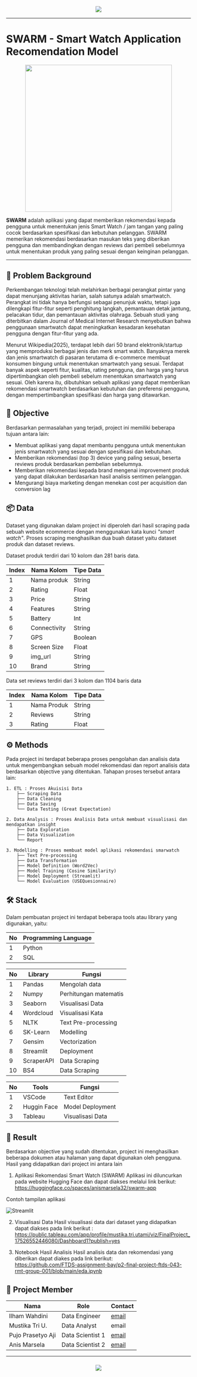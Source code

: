 <h3 style="text-align: center;">
        <img src="https://readme-typing-svg.herokuapp.com/?font=Winky+Rough&weight=700&color=0047AB&size=50&center=true&vCenter=true&width=1000&height=70&duration=3000&lines=Hai!+Welcome+to+SWARM!;">
    </h3>

---

# SWARM - Smart Watch Application Recomendation Model

<p align="center">
  <img src="./logo.png" width=400 align="center">
</p>


**SWARM**  adalah aplikasi yang dapat memberikan rekomendasi kepada pengguna untuk menentukan jenis Smart Watch / jam tangan yang paling cocok berdasarkan spesifikasi dan kebutuhan pelanggan. SWARM memerikan rekomendasi berdasarkan masukan teks yang diberikan pengguna dan membandingkan dengan reviews dari pembeli sebelumnya untuk menentukan produk yang paling sesuai dengan keinginan pelanggan.

---

## 📖 Problem Background 

Perkembangan teknologi telah melahirkan berbagai perangkat pintar yang dapat menunjang aktivitas harian, salah satunya adalah smartwatch. Perangkat ini tidak hanya berfungsi sebagai penunjuk waktu, tetapi juga dilengkapi fitur-fitur seperti penghitung langkah, pemantauan detak jantung, pelacakan tidur, dan pemantauan aktivitas olahraga. Sebuah studi yang diterbitkan dalam Journal of Medical Internet Research menyebutkan bahwa penggunaan smartwatch dapat meningkatkan kesadaran kesehatan pengguna dengan fitur-fitur yang ada.

Menurut Wikipedia(2025), terdapat lebih dari 50 brand elektronik/startup yang memproduksi berbagai jenis dan merk smart watch. Banyaknya merek dan jenis smartwatch di pasaran terutama di e-commerce membuat konsumen bingung untuk menentukan smartwatch yang sesuai. Terdapat banyak aspek seperti fitur, kualitas, rating pengguna, dan harga yang harus dipertimbangkan oleh pembeli sebelum menentukan smartwatch yang sesuai.
Oleh karena itu, dibutuhkan sebuah aplikasi yang dapat memberikan rekomendasi smartwatch berdasarkan kebutuhan dan preferensi pengguna, dengan mempertimbangkan spesifikasi dan harga yang ditawarkan.

## 🎯 Objective

Berdasarkan permasalahan yang terjadi, project ini memiliki beberapa tujuan antara lain:
- Membuat aplikasi yang dapat membantu pengguna untuk menentukan  jenis smartwatch yang sesuai dengan spesifikasi dan kebutuhan.
- Memberikan rekomendasi (top 3) device yang paling sesuai, beserta reviews produk berdasarkan pembelian sebelumnya.
- Memberikan rekomendasi kepada brand mengenai improvement produk yang dapat dilakukan berdasarkan hasil analisis sentimen pelanggan.
- Mengurangi biaya marketing dengan menekan cost per acquisition dan conversion lag

## 📦 Data

Dataset yang digunakan dalam project ini diperoleh dari hasil scraping pada sebuah website ecommerce dengan menggunakan kata kunci *"smart watch"*. Proses scraping menghasilkan dua buah dataset yaitu dataset produk dan dataset reviews.

Dataset produk terdiri dari 10 kolom dan 281 baris data.

| Index | Nama Kolom | Tipe Data |
| --- | --- | --- |
| 1 | Nama produk | String |
| 2 | Rating | Float | 
| 3 | Price | String |
| 4 | Features | String |
| 5 | Battery | Int |
| 6 | Connectivity | String |
| 7 | GPS | Boolean |
| 8 | Screen Size | Float |
| 9 | img_url | String |
| 10 | Brand | String |

Data set reviews terdiri dari 3 kolom dan 1104 baris data

| Index | Nama Kolom | Tipe Data |
| --- | --- | --- |
| 1 | Nama Produk | String |
| 2 | Reviews | String | 
| 3 | Rating | Float |

## ⚙️ Methods

Pada project ini terdapat beberapa proses pengolahan dan analisis data untuk mengembangkan sebuah model rekomendasi dan report analisis data berdasarkan objective yang ditentukan. Tahapan proses tersebut antara lain:

```
1. ETL : Proses Akuisisi Data
    ├── Scraping Data
    ├── Data Cleaning
    ├── Data Saving
    └── Data Testing (Great Expectation)

2. Data Analysis : Proses Analisis Data untuk membuat visualisasi dan mendapatkan insight
    ├── Data Exploration
    ├── Data Visualization
    └── Report

3. Modelling : Proses membuat model aplikasi rekomendasi smarwatch
    ├── Text Pre-processing
    ├── Data Transformation
    ├── Model Definition (Word2Vec)
    ├── Model Training (Cosine Similarity)
    ├── Model Deployment (Streamlit)
    └── Model Evaluation (USEQuesionnaire)
```

## 🛠️ Stack

Dalam pembuatan project ini terdapat beberapa tools atau library yang digunakan, yaitu:

| No | Programming Language |
| --- | --- |
| 1 | Python |
| 2 | SQL | 

| No | Library | Fungsi |
| --- | --- | --- |
| 1 | Pandas | Mengolah data |
| 2 | Numpy | Perhitungan matematis |
| 3 | Seaborn | Visualisasi Data |
| 4 | Wordcloud | Visualisasi Kata |
| 5 | NLTK | Text Pre-processing |
| 6 | SK-Learn | Modelling |
| 7 | Gensim | Vectorization |
| 8 | Streamlit | Deployment |
| 9 | ScraperAPI | Data Scraping |
| 10 | BS4 | Data Scraping |

| No | Tools | Fungsi |
| --- | --- | --- |
| 1 | VSCode | Text Editor |
| 2 | Huggin Face | Model Deployment |
| 3 | Tableau | Visualisasi Data |

## 🚀 Result
Berdasarkan objective yang sudah ditentukan, project ini menghasilkan beberapa dokumen atau halaman yang dapat digunakan oleh pengguna. Hasil yang didapatkan dari project ini antara lain

1. Aplikasi Rekomendasi Smart Watch (SWARM)
Aplikasi ini diluncurkan pada website Hugging Face dan dapat diakses melalui link berikut: \
https://huggingface.co/spaces/anismarsela32/swarm-app

Contoh tampilan aplikasi

![Streamlit](./images/streamlit.PNG)

2. Visualisasi Data
Hasil visualisasi data dari dataset yang didapatkan dapat diakses pada link berikut : \
https://public.tableau.com/app/profile/mustika.tri.utami/viz/FinalProject_17526552446080/Dashboard1?publish=yes

3. Notebook Hasil Analisis
Hasil analisis data dan rekomendasi yang diberikan dapat diakes pada link berikut: \
https://github.com/FTDS-assignment-bay/p2-final-project-ftds-043-rmt-group-001/blob/main/eda.ipynb


## 🧠 Project Member
| Nama | Role | Contact |
| --- | --- | --- |
| Ilham Wahdini | Data Engineer | [email](mailto:ilhamwahdini8@gmail.com) |
| Mustika Tri U. | Data Analyst | email |
| Pujo Prasetyo Aji | Data Scientist 1 | [email](mailto:anismarsela36854@gmail.com) |
| Anis Marsela | Data Scientist 2 | [email](mailto:pujo.prasetyoaji@gmail.com) |

---

<h3 style="text-align: center;">
        <img src="https://readme-typing-svg.herokuapp.com/?font=Winky+Rough&weight=700&color=0047AB&size=50&center=true&vCenter=true&width=1000&height=70&duration=3000&lines=Thanks, For+Visiting+Our+Project;">
</h3>
